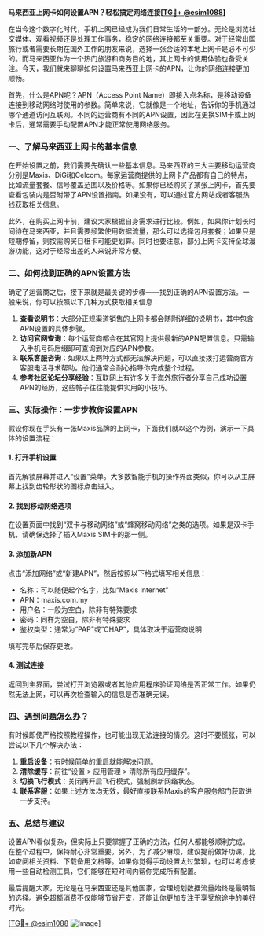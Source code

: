 **马来西亚上网卡如何设置APN？轻松搞定网络连接[[TG💪+ @esim1088](https://t.me/s/esim1088)]**

在当今这个数字化时代，手机上网已经成为我们日常生活的一部分。无论是浏览社交媒体、观看视频还是处理工作事务，稳定的网络连接都至关重要。对于经常出国旅行或者需要长期在国外工作的朋友来说，选择一张合适的本地上网卡是必不可少的。而马来西亚作为一个热门旅游和商务目的地，其上网卡的使用体验也备受关注。今天，我们就来聊聊如何设置马来西亚上网卡的APN，让你的网络连接更加顺畅。

首先，什么是APN呢？APN（Access Point Name）即接入点名称，是移动设备连接到移动网络时使用的参数。简单来说，它就像是一个地址，告诉你的手机通过哪个通道访问互联网。不同的运营商有不同的APN设置，因此在更换SIM卡或上网卡后，通常需要手动配置APN才能正常使用网络服务。

### **一、了解马来西亚上网卡的基本信息**

在开始设置之前，我们需要先确认一些基本信息。马来西亚的三大主要移动运营商分别是Maxis、DiGi和Celcom。每家运营商提供的上网卡产品都有自己的特点，比如流量套餐、信号覆盖范围以及价格等。如果你已经购买了某张上网卡，首先要查看包装内是否附带了APN设置指南。如果没有，可以通过官方网站或者客服热线获取相关信息。

此外，在购买上网卡前，建议大家根据自身需求进行比较。例如，如果你计划长时间待在马来西亚，并且需要频繁使用数据流量，那么可以选择包月套餐；如果只是短期停留，则按需购买日租卡可能更划算。同时也要注意，部分上网卡支持全球漫游功能，这对于经常出差的人来说非常方便。

### **二、如何找到正确的APN设置方法**

确定了运营商之后，接下来就是最关键的步骤——找到正确的APN设置方法。一般来说，你可以按照以下几种方式获取相关信息：

1. **查看说明书**：大部分正规渠道销售的上网卡都会随附详细的说明书，其中包含APN设置的具体步骤。
2. **访问官网查询**：每个运营商都会在其官网上提供最新的APN配置信息。只需输入手机号码后缀即可查询到对应的APN参数。
3. **联系客服咨询**：如果以上两种方式都无法解决问题，可以直接拨打运营商官方客服电话寻求帮助。他们通常会耐心指导你完成整个过程。
4. **参考社区论坛分享经验**：互联网上有许多关于海外旅行者分享自己成功设置APN的经历，这些帖子往往能提供实用的小技巧。

### **三、实际操作：一步步教你设置APN**

假设你现在手头有一张Maxis品牌的上网卡，下面我们就以这个为例，演示一下具体的设置流程：

#### **1. 打开手机设置**
首先解锁屏幕并进入“设置”菜单。大多数智能手机的操作界面类似，你可以从主屏幕上找到齿轮形状的图标点击进入。

#### **2. 找到移动网络选项**
在设置页面中找到“双卡与移动网络”或“蜂窝移动网络”之类的选项。如果是双卡手机，请确保选择了插入Maxis SIM卡的那一侧。

#### **3. 添加新APN**
点击“添加网络”或“新建APN”，然后按照以下格式填写相关信息：
- 名称：可以随便起个名字，比如“Maxis Internet”
- APN：maxis.com.my
- 用户名：一般为空白，除非有特殊要求
- 密码：同样为空白，除非有特殊要求
- 鉴权类型：通常为“PAP”或“CHAP”，具体取决于运营商说明

填写完毕后保存更改。

#### **4. 测试连接**
返回到主界面，尝试打开浏览器或者其他应用程序验证网络是否正常工作。如果仍然无法上网，可以再次检查输入的信息是否准确无误。

### **四、遇到问题怎么办？**

有时候即使严格按照教程操作，也可能出现无法连接的情况。这时不要慌张，可以尝试以下几个解决办法：

1. **重启设备**：有时候简单的重启就能解决问题。
2. **清除缓存**：前往“设置 > 应用管理 > 清除所有应用缓存”。
3. **切换飞行模式**：关闭再开启飞行模式，强制刷新网络状态。
4. **联系客服**：如果上述方法均无效，最好直接联系Maxis的客户服务部门获取进一步支持。

### **五、总结与建议**

设置APN看似复杂，但实际上只要掌握了正确的方法，任何人都能够顺利完成。在整个过程中，保持耐心非常重要。另外，为了减少麻烦，建议提前做好功课，比如查阅相关资料、下载备用文档等。如果你觉得手动设置太过繁琐，也可以考虑使用一些自动检测工具，它们能够在短时间内帮你完成所有配置。

最后提醒大家，无论是在马来西亚还是其他国家，合理规划数据流量始终是最明智的选择。避免超额消费不仅能够节省开支，还能让你更加专注于享受旅途中的美好时光。

[[TG💪+ @esim1088](https://t.me/s/esim1088) ![Image](https://i.postimg.cc/4NQfJmqS/Snipaste-2025-05-13-00-14-12.png)]